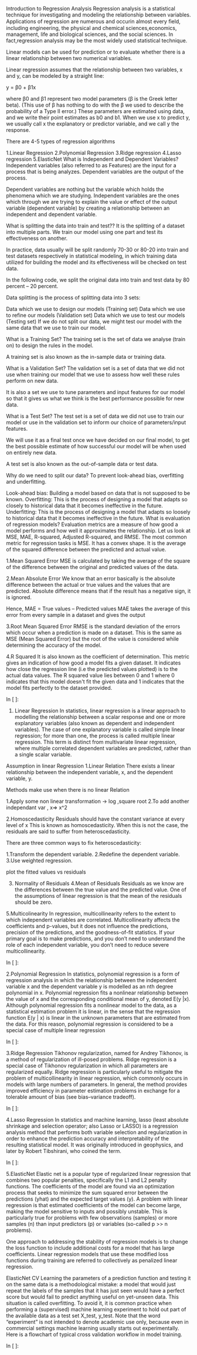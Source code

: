 
Introduction to Regression Analysis
Regression analysis is a statistical technique for investigating and modeling the relationship between variables. Applications of regression are numerous and occurin almost every ﬁeld, including engineering, the physical and chemical sciences,economics, management, life and biological sciences, and the social sciences. In fact,regression analysis may be the most widely used statistical technique.

Linear models can be used for prediction or to evaluate whether there is a linear relationship between two numerical variables.

Linear regression assumes that the relationship between two variables, x and y, can be modeled by a straight line:

y = β0 + β1x

where β0 and β1 represent two model parameters (β is the Greek letter beta). (This use of β has nothing to do with the β we used to describe the probability of a Type II error.) These parameters are estimated using data, and we write their point estimates as b0 and b1. When we use x to predict y, we usually call x the explanatory or predictor variable, and we call y the response.

There are 4-5 types of regression algorithms

 1.Linear Regression
 2.Polynomial Regression
 3.Ridge regression
 4.Lasso regression
 5.ElasticNet
What is Independent and Dependent Variables?
Independent variables (also referred to as Features) are the input for a process that is being analyzes. Dependent variables are the output of the process.

Dependent variables are nothing but the variable which holds the phenomena which we are studying. Independent variables are the ones which through we are trying to explain the value or effect of the output variable (dependent variable) by creating a relationship between an independent and dependent variable.

What is splitting the data into train and test??
It is the splitting of a dataset into multiple parts. We train our model using one part and test its effectiveness on another.

In practice, data usually will be split randomly 70-30 or 80-20 into train and test datasets respectively in statistical modeling, in which training data utilized for building the model and its effectiveness will be checked on test data.

In the following code, we split the original data into train and test data by 80 percent – 20 percent.

Data splitting is the process of splitting data into 3 sets:

Data which we use to design our models (Training set)
Data which we use to refine our models (Validation set)
Data which we use to test our models (Testing set)
If we do not split our data, we might test our model with the same data that we use to train our model.

What is a Training Set?
The training set is the set of data we analyse (train on) to design the rules in the model.

A training set is also known as the in-sample data or training data.

What is a Validation Set?
The validation set is a set of data that we did not use when training our model that we use to assess how well these rules perform on new data.

It is also a set we use to tune parameters and input features for our model so that it gives us what we think is the best performance possible for new data.

What is a Test Set?
The test set is a set of data we did not use to train our model or use in the validation set to inform our choice of parameters/input features.

We will use it as a final test once we have decided on our final model, to get the best possible estimate of how successful our model will be when used on entirely new data.

A test set is also known as the out-of-sample data or test data.

Why do we need to split our data?
To prevent look-ahead bias, overfitting and underfitting.

Look-ahead bias: Building a model based on data that is not supposed to be known.
Overfitting: This is the process of designing a model that adapts so closely to historical data that it becomes ineffective in the future.
Underfitting: This is the process of designing a model that adapts so loosely to historical data that it becomes ineffective in the future.
What is evaluation of regression models?
Evaluation metrics are a measure of how good a model performs and how well it approximates the relationship. Let us look at MSE, MAE, R-squared, Adjusted R-squared, and RMSE. The most common metric for regression tasks is MSE. It has a convex shape. It is the average of the squared difference between the predicted and actual value.

1.Mean Squared Error
MSE is calculated by taking the average of the square of the difference between the original and predicted values of the data.

2.Mean Absolute Error
We know that an error basically is the absolute difference between the actual or true values and the values that are predicted. Absolute difference means that if the result has a negative sign, it is ignored.

Hence, MAE = True values – Predicted values
MAE takes the average of this error from every sample in a dataset and gives the output

3.Root Mean Squared Error
RMSE is the standard deviation of the errors which occur when a prediction is made on a dataset. This is the same as MSE (Mean Squared Error) but the root of the value is considered while determining the accuracy of the model.

4.R Squared
It is also known as the coefficient of determination. This metric gives an indication of how good a model fits a given dataset. It indicates how close the regression line (i.e the predicted values plotted) is to the actual data values. The R squared value lies between 0 and 1 where 0 indicates that this model doesn't fit the given data and 1 indicates that the model fits perfectly to the dataset provided.

In [ ]:

1. Linear Regression
In statistics, linear regression is a linear approach to modelling the relationship between a scalar response and one or more explanatory variables (also known as dependent and independent variables). The case of one explanatory variable is called simple linear regression; for more than one, the process is called multiple linear regression. This term is distinct from multivariate linear regression, where multiple correlated dependent variables are predicted, rather than a single scalar variable.

Assumption in linear Regression
1.Linear Relation
There exists a linear relationship between the independent variable, x, and the dependent variable, y.

Methods make use when there is no linear Relation

1.Apply some non linear transformation -> log ,square root
2.To add another independant var , x=> x^2


2.Homoscedasticity
Residuals should have the constant variance at every level of x This is known as homoscedasticity. When this is not the case, the residuals are said to suffer from heteroscedasticity.

There are three common ways to fix heteroscedasticity:

1.Transform the dependent variable.
2.Redefine the dependent variable.
3.Use weighted regression.

plot the fitted values vs residuals

3. Normality of Residuals
4.Mean of Residuals
Residuals as we know are the differences between the true value and the predicted value. One of the assumptions of linear regression is that the mean of the residuals should be zero.

5.Multicolinearity
In regression, multicollinearity refers to the extent to which independent variables are correlated. Multicollinearity affects the coefficients and p-values, but it does not influence the predictions, precision of the predictions, and the goodness-of-fit statistics. If your primary goal is to make predictions, and you don’t need to understand the role of each independent variable, you don’t need to reduce severe multicollinearity.

In [ ]:

2.Polynomial Regression
In statistics, polynomial regression is a form of regression analysis in which the relationship between the independent variable x and the dependent variable y is modelled as an nth degree polynomial in x. Polynomial regression fits a nonlinear relationship between the value of x and the corresponding conditional mean of y, denoted E(y |x). Although polynomial regression fits a nonlinear model to the data, as a statistical estimation problem it is linear, in the sense that the regression function E(y | x) is linear in the unknown parameters that are estimated from the data. For this reason, polynomial regression is considered to be a special case of multiple linear regression

In [ ]:

3.Ridge Regression
Tikhonov regularization, named for Andrey Tikhonov, is a method of regularization of ill-posed problems. Ridge regression is a special case of Tikhonov regularization in which all parameters are regularized equally. Ridge regression is particularly useful to mitigate the problem of multicollinearity in linear regression, which commonly occurs in models with large numbers of parameters. In general, the method provides improved efficiency in parameter estimation problems in exchange for a tolerable amount of bias (see bias–variance tradeoff).

In [ ]:

4.Lasso Regression
In statistics and machine learning, lasso (least absolute shrinkage and selection operator; also Lasso or LASSO) is a regression analysis method that performs both variable selection and regularization in order to enhance the prediction accuracy and interpretability of the resulting statistical model. It was originally introduced in geophysics, and later by Robert Tibshirani, who coined the term.

In [ ]:

5.ElasticNet
Elastic net is a popular type of regularized linear regression that combines two popular penalties, specifically the L1 and L2 penalty functions. The coefficients of the model are found via an optimization process that seeks to minimize the sum squared error between the predictions (yhat) and the expected target values (y). A problem with linear regression is that estimated coefficients of the model can become large, making the model sensitive to inputs and possibly unstable. This is particularly true for problems with few observations (samples) or more samples (n) than input predictors (p) or variables (so-called p >> n problems).

One approach to addressing the stability of regression models is to change the loss function to include additional costs for a model that has large coefficients. Linear regression models that use these modified loss functions during training are referred to collectively as penalized linear regression.

ElasticNet CV
Learning the parameters of a prediction function and testing it on the same data is a methodological mistake: a model that would just repeat the labels of the samples that it has just seen would have a perfect score but would fail to predict anything useful on yet-unseen data. This situation is called overfitting. To avoid it, it is common practice when performing a (supervised) machine learning experiment to hold out part of the available data as a test set X_test, y_test. Note that the word “experiment” is not intended to denote academic use only, because even in commercial settings machine learning usually starts out experimentally. Here is a flowchart of typical cross validation workflow in model training.

In [ ]:
